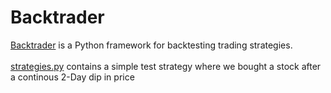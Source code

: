 # Backtrader 
[Backtrader](https://www.backtrader.com/) is a Python framework for backtesting trading strategies. 
<br>
<br>
[strategies.py](strategies.py) contains a simple test strategy where we bought a stock after a continous 2-Day dip in price 